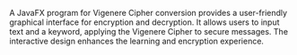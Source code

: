 A JavaFX program for Vigenere Cipher conversion provides a user-friendly graphical interface for encryption and decryption. It allows users to input text and a keyword, applying the Vigenere Cipher to secure messages. The interactive design enhances the learning and encryption experience.

